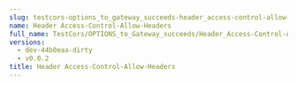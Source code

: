 ```yaml
---
slug: testcors-options_to_gateway_succeeds-header_access-control-allow-headers
name: Header Access-Control-Allow-Headers
full_name: TestCors/OPTIONS_to_Gateway_succeeds/Header_Access-Control-Allow-Headers
versions:
  - dev-44b0eaa-dirty
  - v0.0.2
title: Header Access-Control-Allow-Headers
---
```


